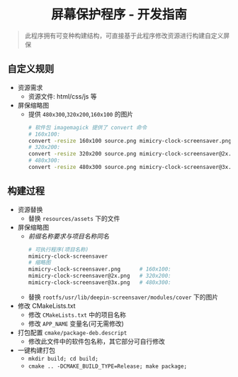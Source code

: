 <h1 style="text-align:center">屏幕保护程序 - 开发指南</h1>

> 此程序拥有可变种构建结构，可直接基于此程序修改资源进行构建自定义屏保

## 自定义规则

- 资源需求
    - 资源文件: html/css/js 等
- 屏保缩略图
    - 提供 `480x300`,`320x200`,`160x100` 的图片
        ```sh
        # 软件包 imagemagick 提供了 convert 命令
        # 160x100:
        convert -resize 160x100 source.png mimicry-clock-screensaver.png
        # 320x200:
        convert -resize 320x200 source.png mimicry-clock-screensaver@2x.png
        # 480x300:
        convert -resize 480x300 source.png mimicry-clock-screensaver@3x.png
        ```

## 构建过程

- 资源替换
    - 替换 `resources/assets` 下的文件
- 屏保缩略图
    - *前缀名称要求与项目名称同名*
        ```sh
        # 可执行程序(项目名称)
        mimicry-clock-screensaver 
        # 缩略图
        mimicry-clock-screensaver.png      # 160x100:
        mimicry-clock-screensaver@2x.png   # 320x200:
        mimicry-clock-screensaver@3x.png   # 480x300:
        ```
    - 替换 `rootfs/usr/lib/deepin-screensaver/modules/cover` 下的图片
- 修改 CMakeLists.txt
    - 修改 `CMakeLists.txt` 中的项目名称
    - 修改 `APP_NAME` 变量名(可无需修改)
- 打包配置 `cmake/package-deb.descript`
    - 修改此文件中的软件包名称，其它部分可自行修改
- 一键构建打包
    - `mkdir build; cd build; `
    - `cmake .. -DCMAKE_BUILD_TYPE=Release; make package;`
